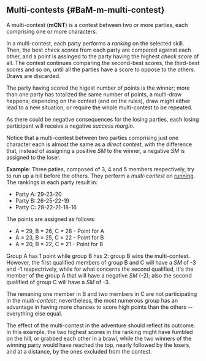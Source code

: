 ## Multi-contests {#BaM-m-multi-contest}

A multi-contest (**mCNT**) is a contest between two or more parties,
each comprising one or more characters. 

In a multi-contest, each party performs a *ranking* on the 
selected skill. Then, the best *check scores* from each party
are compared against each other, and a point is assinged to the
party having the highest *check score* of all. The contest continues
comparing the second-best scores, the third-best scores and so on,
until all the parties have a score to oppose to the others. Draws
are discarded.

The party having scored the higest number of points is the winner;
more than one party has totalized the same number of points, a multi-draw
happens; depending on the context (and on the rules), draw might either
lead to a new situation, or require the whole multi-contest to be repeated.

As there could be negative consequences for the losing parties, each
losing participant will receive a negative *success margin*.

 Notice that a multi-contest between two parties comprising just one 
 character each is almost the same as a *direct contest*, with the 
 difference that, instead of assigning a positive *SM* to the winner, 
 a negative *SM* is assigned to the loser.

**Example**: Three paties, composed of 3, 4 and 5 members respectively,
try to run up a hill before the others. They perform a *multi-contest*
on [running](#BaM-s-running). The rankings in each party result in:
* Party A: 29-23-20
* Party B: 26-25-22-19
* Party C: 28-22-21-18-16

The points are assigned as follows:
* A = 29, B = 26, C = 28 - Point for A
* A = 23, B = 25, C = 22 - Point for B
* A = 20, B = 22, C = 21 - Point for B

Group A has 1 point while group B has 2: group B wins the multi-contest.
However, the first qualified members of group B and C will have a *SM* of
-3 and -1 respectrively, while for what concerns the second qualified,
it's the member of the group A that will have a negative *SM* (-2); also
the second qualified of group C will have a *SM* of -3.

The remaning one member in B and two members in C are not participating in
the *multi-contest*; nevertheless, the most numerous group has an advantage
in having more chances to score high points than the others -- everything else equal.

The effect of the multi-contest in the adventure should reflect its outcome. In this
example, the two highest scores in the ranking might have fumbled on the hill, or grabbed each
other in a brawl, while the two winners of the winning party would have reached the top,
nearly followed by the losers, and at a distance, by the ones excluded from the contest.


